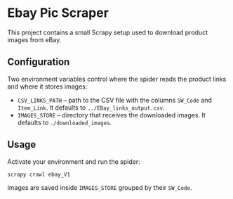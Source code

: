 # Ebay Pic Scraper

This project contains a small Scrapy setup used to download product images from eBay.

## Configuration

Two environment variables control where the spider reads the product links and where it stores images:

- `CSV_LINKS_PATH` – path to the CSV file with the columns `SW_Code` and `Item_Link`. It defaults to `../EBay_links_output.csv`.
- `IMAGES_STORE` – directory that receives the downloaded images. It defaults to `./downloaded_images`.

## Usage

Activate your environment and run the spider:

```bash
scrapy crawl ebay_V1
```

Images are saved inside `IMAGES_STORE` grouped by their `SW_Code`.
